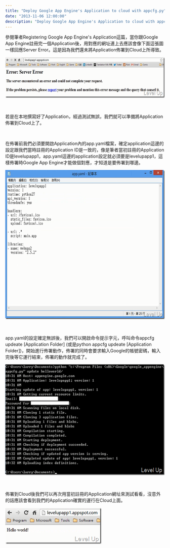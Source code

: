 ```yaml
---
title: "Deploy Google App Engine's Application to cloud with appcfg.py"
date: "2013-11-06 12:00:00"
description: "Deploy Google App Engine's Application to cloud with appcfg.py"
---
```


<p>
	參閱筆者Registering Google App Engine's Application這篇，當你跟Google App Engine註冊完一個Application後，用對應的網址連上去應該會像下面這張圖一樣回應Server Error。這是因為我們還未將Application佈署到Cloud上所導致。</p>
<p>
	<img alt="image" border="0" height="128" src="\images\posts\26e8ea9a-dad3-4ad5-941e-0fc146d1d50a\image_thumb_1.png" style="border-top: 0px; border-right: 0px; border-bottom: 0px; border-left: 0px" width="644" /></p>
<p>
	 </p>
<p>
	若是在本地撰寫好了Application，經過測試無誤，我們就可以準備將Application佈署到Cloud上了。</p>
<p>
	 </p>
<p>
	在佈署前我們必須要開啟Application內的app.yaml檔案，確定application這邊的設定跟我們當時註冊的Application ID是一致的，像是筆者當初註冊的Application ID是levelupapp1，app.yaml這邊的application設定就必須要是levelupapp1，這樣佈署時Google App Engine才能做個對應，才知道是要佈署到哪邊。</p>
<p>
	<img alt="image" border="0" height="470" src="\images\posts\26e8ea9a-dad3-4ad5-941e-0fc146d1d50a\image_thumb_3.png" style="border-top: 0px; border-right: 0px; border-bottom: 0px; border-left: 0px" width="644" /></p>
<p>
	 </p>
<p>
	app.yaml的設定確定無誤後，我們可以開啟命令提示字元，呼叫命令appcfg updeate [Application Folder] (或是python appcfg updeate [Application Folder])，開始進行佈署動作，佈署的同時會要求輸入Google的帳號密碼，輸入完後等它運行結束，佈署的動作就完成了。</p>
<p>
	<img alt="image" border="0" height="349" src="\images\posts\26e8ea9a-dad3-4ad5-941e-0fc146d1d50a\image_thumb.png" style="border-top: 0px; border-right: 0px; border-bottom: 0px; border-left: 0px" width="581" /></p>
<p>
	 </p>
<p>
	佈署到Cloud後我們可以再次用當初註冊的Application網址來測試看看，沒意外的話應該會看到我們的Application確實的運行在Cloud上面。</p>
<p>
	<img alt="image" border="0" height="114" src="\images\posts\26e8ea9a-dad3-4ad5-941e-0fc146d1d50a\image_thumb_2.png" style="border-top: 0px; border-right: 0px; border-bottom: 0px; border-left: 0px" width="304" /></p>
